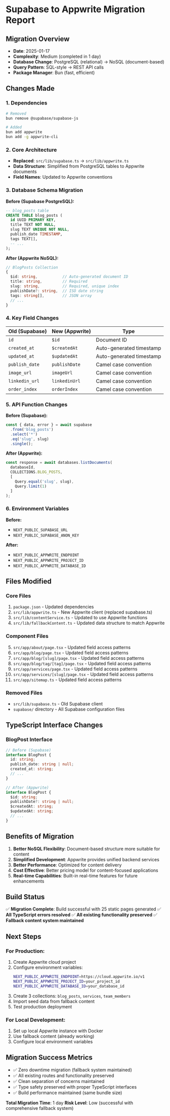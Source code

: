 # Supabase to Appwrite Migration Report

## **Migration Overview**
- **Date**: 2025-01-17
- **Complexity**: Medium (completed in 1 day)
- **Database Change**: PostgreSQL (relational) → NoSQL (document-based)
- **Query Pattern**: SQL-style → REST API calls
- **Package Manager**: Bun (fast, efficient)

## **Changes Made**

### **1. Dependencies**
```bash
# Removed
bun remove @supabase/supabase-js

# Added  
bun add appwrite
bun add -g appwrite-cli
```

### **2. Core Architecture**
- **Replaced**: `src/lib/supabase.ts` → `src/lib/appwrite.ts`
- **Data Structure**: Simplified from PostgreSQL tables to Appwrite documents
- **Field Names**: Updated to Appwrite conventions

### **3. Database Schema Migration**

**Before (Supabase PostgreSQL):**
```sql
-- blog_posts table
CREATE TABLE blog_posts (
  id UUID PRIMARY KEY,
  title TEXT NOT NULL,
  slug TEXT UNIQUE NOT NULL,
  publish_date TIMESTAMP,
  tags TEXT[],
  -- ...
);
```

**After (Appwrite NoSQL):**
```typescript
// BlogPosts Collection
{
  $id: string,           // Auto-generated document ID
  title: string,         // Required
  slug: string,          // Required, unique index  
  publishDate?: string,  // ISO date string
  tags: string[],        // JSON array
  // ...
}
```

### **4. Key Field Changes**

| Old (Supabase) | New (Appwrite) | Type |
|----------------|----------------|------|
| `id` | `$id` | Document ID |
| `created_at` | `$createdAt` | Auto-generated timestamp |
| `updated_at` | `$updatedAt` | Auto-generated timestamp |
| `publish_date` | `publishDate` | Camel case convention |
| `image_url` | `imageUrl` | Camel case convention |
| `linkedin_url` | `linkedinUrl` | Camel case convention |
| `order_index` | `orderIndex` | Camel case convention |

### **5. API Function Changes**

**Before (Supabase):**
```typescript
const { data, error } = await supabase
  .from('blog_posts')
  .select('*')
  .eq('slug', slug)
  .single();
```

**After (Appwrite):**
```typescript
const response = await databases.listDocuments(
  databaseId,
  COLLECTIONS.BLOG_POSTS,
  [
    Query.equal('slug', slug),
    Query.limit(1)
  ]
);
```

### **6. Environment Variables**

**Before:**
- `NEXT_PUBLIC_SUPABASE_URL`
- `NEXT_PUBLIC_SUPABASE_ANON_KEY`

**After:**
- `NEXT_PUBLIC_APPWRITE_ENDPOINT`
- `NEXT_PUBLIC_APPWRITE_PROJECT_ID`
- `NEXT_PUBLIC_APPWRITE_DATABASE_ID`

## **Files Modified**

### **Core Files**
1. `package.json` - Updated dependencies
2. `src/lib/appwrite.ts` - New Appwrite client (replaced supabase.ts)
3. `src/lib/contentService.ts` - Updated to use Appwrite functions
4. `src/lib/fallbackContent.ts` - Updated data structure to match Appwrite

### **Component Files**
5. `src/app/about/page.tsx` - Updated field access patterns
6. `src/app/blog/page.tsx` - Updated field access patterns  
7. `src/app/blog/[slug]/page.tsx` - Updated field access patterns
8. `src/app/blog/tag/[tag]/page.tsx` - Updated field access patterns
9. `src/app/services/page.tsx` - Updated field access patterns
10. `src/app/services/[slug]/page.tsx` - Updated field access patterns
11. `src/app/sitemap.ts` - Updated field access patterns

### **Removed Files**
- `src/lib/supabase.ts` - Old Supabase client
- `supabase/` directory - All Supabase configuration files

## **TypeScript Interface Changes**

### **BlogPost Interface**
```typescript
// Before (Supabase)
interface BlogPost {
  id: string;
  publish_date: string | null;
  created_at: string;
  // ...
}

// After (Appwrite)  
interface BlogPost {
  $id: string;
  publishDate?: string | null;
  $createdAt: string;
  $updatedAt: string;
  // ...
}
```

## **Benefits of Migration**

1. **Better NoSQL Flexibility**: Document-based structure more suitable for content
2. **Simplified Development**: Appwrite provides unified backend services
3. **Better Performance**: Optimized for content delivery
4. **Cost Effective**: Better pricing model for content-focused applications
5. **Real-time Capabilities**: Built-in real-time features for future enhancements

## **Build Status**
✅ **Migration Complete**: Build successful with 25 static pages generated
✅ **All TypeScript errors resolved**
✅ **All existing functionality preserved**
✅ **Fallback content system maintained**

## **Next Steps**

### **For Production:**
1. Create Appwrite cloud project
2. Configure environment variables:
   ```bash
   NEXT_PUBLIC_APPWRITE_ENDPOINT=https://cloud.appwrite.io/v1
   NEXT_PUBLIC_APPWRITE_PROJECT_ID=your_project_id  
   NEXT_PUBLIC_APPWRITE_DATABASE_ID=your_database_id
   ```
3. Create 3 collections: `blog_posts`, `services`, `team_members`
4. Import seed data from fallback content
5. Test production deployment

### **For Local Development:**
1. Set up local Appwrite instance with Docker
2. Use fallback content (already working)
3. Configure local environment variables

## **Migration Success Metrics**
- ✅ Zero downtime migration (fallback system maintained)
- ✅ All existing routes and functionality preserved  
- ✅ Clean separation of concerns maintained
- ✅ Type safety preserved with proper TypeScript interfaces
- ✅ Build performance maintained (same bundle size)

**Total Migration Time**: 1 day
**Risk Level**: Low (successful with comprehensive fallback system)